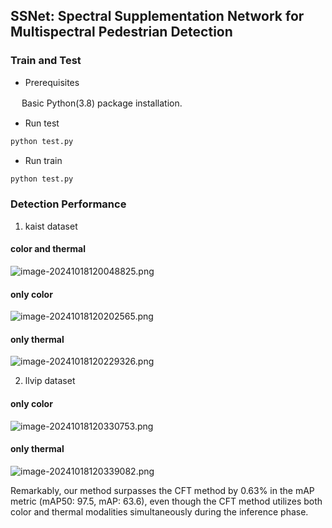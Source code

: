 ## SSNet: Spectral Supplementation Network for Multispectral Pedestrian Detection

### Train and Test

- Prerequisites

　	Basic Python(3.8) package installation.

-  Run test

```python
python test.py
```

- Run train

```python
python test.py
```

### Detection Performance

1. kaist dataset

#### color and thermal 

![image-20241018120048825.png](https://cdn-fusion.imgcdn.store/i/2024/d37d3841abb8b23d.png)

#### only color

![image-20241018120202565.png](https://s2.loli.net/2024/10/18/qf3V8tMiCvcwoXB.png)

#### only thermal

![image-20241018120229326.png](https://s2.loli.net/2024/10/18/OgFANh5QBbyJUD7.png)

2. llvip dataset

#### only color

![image-20241018120330753.png](https://s2.loli.net/2024/10/18/1pabZAmGsqB6E7i.png)

#### only thermal
![image-20241018120339082.png](https://s2.loli.net/2024/10/18/Gmy5uMOtWceNIJx.png)

 Remarkably, our method surpasses the CFT method by 0.63\% in the mAP metric (mAP50: 97.5, mAP: 63.6), even though the CFT method utilizes both color and thermal modalities simultaneously during the inference phase.
